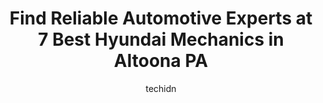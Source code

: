 ---
layout: ampstory
image: https://images.unsplash.com/photo-1627108258868-c2834cb1f250?ixlib=rb-4.0.3&ixid=MnwxMjA3fDB8MHxwaG90by1wYWdlfHx8fGVufDB8fHx8&auto=format&fit=crop&w=640&h=853&q=80
author: techidn
featured: false
description: If youre in need of trustworthy and skilled Hyundai Mechanic in Altoona PA, USA, youll be pleased to discover the 7 best Hyundai Mechanic in town. Their expertise and commitment to custome
title: Find Reliable Automotive Experts at 7 Best Hyundai Mechanics in Altoona PA
cover:
   title: Find Reliable Automotive Experts at 7 Best Hyundai Mechanics in Altoona PA
   subtitle: Rickpate
   background: https://images.unsplash.com/photo-1627108258868-c2834cb1f250?ixlib=rb-4.0.3&ixid=MnwxMjA3fDB8MHxwaG90by1wYWdlfHx8fGVufDB8fHx8&auto=format&fit=crop&w=640&h=853&q=80

pages: 
 - layout: thirds
   top: <h1>#1 Service Center at Stuckey Buick & GMC</h1>
   bottom: "<p>Had a great experience with Stuckey.  Alana was a real pleasure to work with and she was very helpful for me.  She made sure I was aware of my vehicle and I would highly </p>"
   background: https://www.knot35.com/toplist/wp-content/uploads/2023/06/best-hyundai-mechanic-1-in-altoona-pa-1685840180.png
   backgroundblur: true
 - layout: thirds
   top: <h1>#2 Randys Auto Repair, Auto Body & Auto Sales</h1>
   bottom: "<p>216 S Logan Blvd, Altoona, PA 16602, United States</p>"
   background: https://www.knot35.com/toplist/wp-content/uploads/2023/06/best-hyundai-mechanic-2-in-altoona-pa-1685840181.jpeg
   cta:
      link: https://www.knot35.com/toplist/find-reliable-automotive-experts-at-7-best-hyundai-mechanics-in-altoona-pa/
      text: Find Reliable Automotive Experts at 7 Best Hyundai Mechanics in Altoona PA
 - layout: thirds
   top: <h1>#3 Johns Car Shop LLC</h1>
   bottom: "<p>803 N 2nd St, Altoona, PA 16601, United States</p>"
   background: https://www.knot35.com/toplist/wp-content/uploads/2023/06/best-hyundai-mechanic-3-in-altoona-pa-1685840181.jpeg
   cta:
      link: https://www.knot35.com/toplist/find-reliable-automotive-experts-at-7-best-hyundai-mechanics-in-altoona-pa/
      text: Find Reliable Automotive Experts at 7 Best Hyundai Mechanics in Altoona PA
 - layout: thirds
   top: <h1>#4 Anderson Auto Service, LLC</h1>
   bottom: "<p>301 E Walnut Ave, Altoona, PA 16601, United States</p>"
   background: https://images.unsplash.com/photo-1615749413727-825b59a857b5?ixlib=rb-4.0.3&ixid=MnwxMjA3fDB8MHxwaG90by1wYWdlfHx8fGVufDB8fHx8&auto=format&fit=crop&w=640&h=853&q=80
   cta:
      link: https://www.knot35.com/toplist/find-reliable-automotive-experts-at-7-best-hyundai-mechanics-in-altoona-pa/
      text: Find Reliable Automotive Experts at 7 Best Hyundai Mechanics in Altoona PA
 - layout: thirds
   top: <h1>#5 Reeds Auto Repair</h1>
   bottom: "<p>1921-23 8th Ave, Altoona, PA 16602, United States</p>"
   background: https://images.unsplash.com/photo-1484589065579-248aad0d8b13?ixlib=rb-4.0.3&ixid=MnwxMjA3fDB8MHxwaG90by1wYWdlfHx8fGVufDB8fHx8&auto=format&fit=crop&w=640&h=853&q=80
   cta:
      link: https://www.knot35.com/toplist/find-reliable-automotive-experts-at-7-best-hyundai-mechanics-in-altoona-pa/
      text: Find Reliable Automotive Experts at 7 Best Hyundai Mechanics in Altoona PA
 - layout: thirds
   top: <h1>#6 Hines Auto Care & Repair</h1>
   bottom: "<p>501 4th Ave, Altoona, PA 16602, United States</p>"
   background: https://images.unsplash.com/photo-1518640467707-6811f4a6ab73?ixlib=rb-4.0.3&ixid=MnwxMjA3fDB8MHxwaG90by1wYWdlfHx8fGVufDB8fHx8&auto=format&fit=crop&w=640&h=853&q=80
   cta:
      link: https://www.knot35.com/toplist/find-reliable-automotive-experts-at-7-best-hyundai-mechanics-in-altoona-pa/
      text: Find Reliable Automotive Experts at 7 Best Hyundai Mechanics in Altoona PA
 - layout: thirds
   top: <h1>#7 Altoona Honda Service</h1>
   bottom: "<p>201 Valley View Blvd, Altoona, PA 16602, United States</p>"
   background: https://images.unsplash.com/photo-1489648022186-8f49310909a0?ixlib=rb-4.0.3&ixid=MnwxMjA3fDB8MHxwaG90by1wYWdlfHx8fGVufDB8fHx8&auto=format&fit=crop&w=640&h=853&q=80
   cta:
      link: https://www.knot35.com/toplist/find-reliable-automotive-experts-at-7-best-hyundai-mechanics-in-altoona-pa/
      text: Find Reliable Automotive Experts at 7 Best Hyundai Mechanics in Altoona PA
 - layout: thirds
   middle: Continue reading...
   background: https://images.unsplash.com/photo-1580610447943-1bfbef5efe07?ixlib=rb-4.0.3&ixid=MnwxMjA3fDB8MHxwaG90by1wYWdlfHx8fGVufDB8fHx8&auto=format&fit=crop&w=640&h=853&q=80
   cta:
      link: https://www.knot35.com/toplist/find-reliable-automotive-experts-at-7-best-hyundai-mechanics-in-altoona-pa/
      text: Find Reliable Automotive Experts at 7 Best Hyundai Mechanics in Altoona PA
      
---